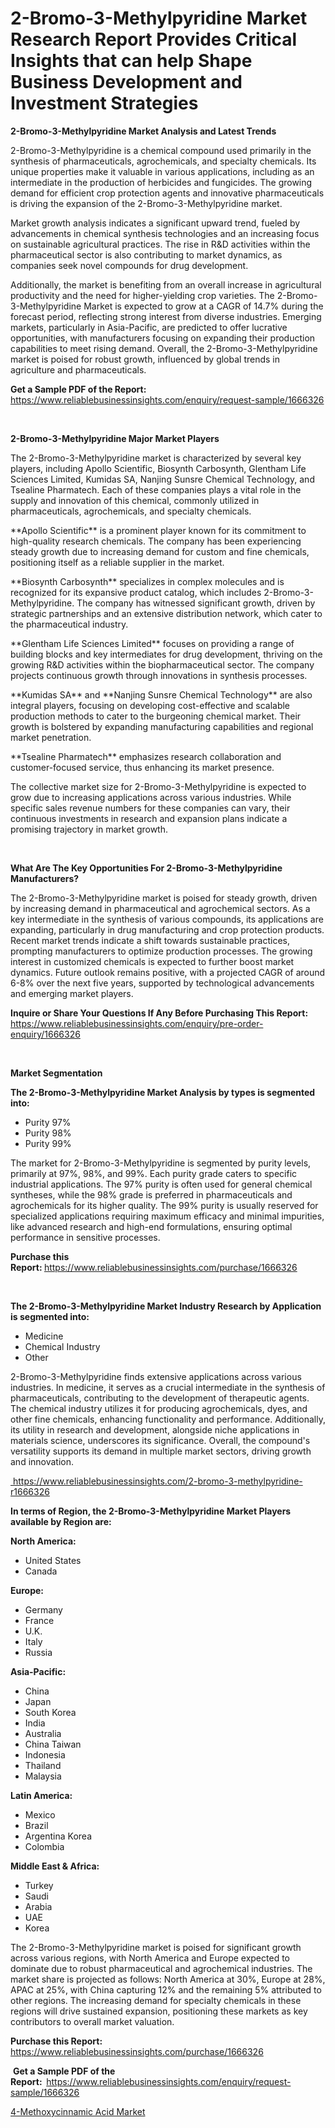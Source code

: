 <p><h1>2-Bromo-3-Methylpyridine Market Research Report Provides Critical Insights that can help Shape Business Development and Investment Strategies</h1></p><p><strong>2-Bromo-3-Methylpyridine Market Analysis and Latest Trends</strong></p>
<p><p>2-Bromo-3-Methylpyridine is a chemical compound used primarily in the synthesis of pharmaceuticals, agrochemicals, and specialty chemicals. Its unique properties make it valuable in various applications, including as an intermediate in the production of herbicides and fungicides. The growing demand for efficient crop protection agents and innovative pharmaceuticals is driving the expansion of the 2-Bromo-3-Methylpyridine market.</p><p>Market growth analysis indicates a significant upward trend, fueled by advancements in chemical synthesis technologies and an increasing focus on sustainable agricultural practices. The rise in R&D activities within the pharmaceutical sector is also contributing to market dynamics, as companies seek novel compounds for drug development.</p><p>Additionally, the market is benefiting from an overall increase in agricultural productivity and the need for higher-yielding crop varieties. The 2-Bromo-3-Methylpyridine Market is expected to grow at a CAGR of 14.7% during the forecast period, reflecting strong interest from diverse industries. Emerging markets, particularly in Asia-Pacific, are predicted to offer lucrative opportunities, with manufacturers focusing on expanding their production capabilities to meet rising demand. Overall, the 2-Bromo-3-Methylpyridine market is poised for robust growth, influenced by global trends in agriculture and pharmaceuticals.</p></p>
<p><strong>Get a Sample PDF of the Report:&nbsp;</strong> <a href="https://www.reliablebusinessinsights.com/enquiry/request-sample/1666326?utm_campaign=97&utm_medium=2&utm_source=Github&utm_content=ia&utm_term=02022025&utm_id=2-bromo-3-methylpyridine">https://www.reliablebusinessinsights.com/enquiry/request-sample/1666326</a></p>
<p>&nbsp;</p>
<p><strong>2-Bromo-3-Methylpyridine Major Market Players</strong></p>
<p><p>The 2-Bromo-3-Methylpyridine market is characterized by several key players, including Apollo Scientific, Biosynth Carbosynth, Glentham Life Sciences Limited, Kumidas SA, Nanjing Sunsre Chemical Technology, and Tsealine Pharmatech. Each of these companies plays a vital role in the supply and innovation of this chemical, commonly utilized in pharmaceuticals, agrochemicals, and specialty chemicals.</p><p>**Apollo Scientific** is a prominent player known for its commitment to high-quality research chemicals. The company has been experiencing steady growth due to increasing demand for custom and fine chemicals, positioning itself as a reliable supplier in the market.</p><p>**Biosynth Carbosynth** specializes in complex molecules and is recognized for its expansive product catalog, which includes 2-Bromo-3-Methylpyridine. The company has witnessed significant growth, driven by strategic partnerships and an extensive distribution network, which cater to the pharmaceutical industry.</p><p>**Glentham Life Sciences Limited** focuses on providing a range of building blocks and key intermediates for drug development, thriving on the growing R&D activities within the biopharmaceutical sector. The company projects continuous growth through innovations in synthesis processes.</p><p>**Kumidas SA** and **Nanjing Sunsre Chemical Technology** are also integral players, focusing on developing cost-effective and scalable production methods to cater to the burgeoning chemical market. Their growth is bolstered by expanding manufacturing capabilities and regional market penetration.</p><p>**Tsealine Pharmatech** emphasizes research collaboration and customer-focused service, thus enhancing its market presence.</p><p>The collective market size for 2-Bromo-3-Methylpyridine is expected to grow due to increasing applications across various industries. While specific sales revenue numbers for these companies can vary, their continuous investments in research and expansion plans indicate a promising trajectory in market growth.</p></p>
<p>&nbsp;</p>
<p><strong>What Are The Key Opportunities For 2-Bromo-3-Methylpyridine Manufacturers?</strong></p>
<p><p>The 2-Bromo-3-Methylpyridine market is poised for steady growth, driven by increasing demand in pharmaceutical and agrochemical sectors. As a key intermediate in the synthesis of various compounds, its applications are expanding, particularly in drug manufacturing and crop protection products. Recent market trends indicate a shift towards sustainable practices, prompting manufacturers to optimize production processes. The growing interest in customized chemicals is expected to further boost market dynamics. Future outlook remains positive, with a projected CAGR of around 6-8% over the next five years, supported by technological advancements and emerging market players.</p></p>
<p><strong>Inquire or Share Your Questions If Any Before Purchasing This Report:</strong> <a href="https://www.reliablebusinessinsights.com/enquiry/pre-order-enquiry/1666326?utm_campaign=97&utm_medium=2&utm_source=Github&utm_content=ia&utm_term=02022025&utm_id=2-bromo-3-methylpyridine">https://www.reliablebusinessinsights.com/enquiry/pre-order-enquiry/1666326</a></p>
<p>&nbsp;</p>
<p><strong>Market Segmentation</strong></p>
<p><strong>The 2-Bromo-3-Methylpyridine Market Analysis by types is segmented into:</strong></p>
<p><ul><li>Purity 97%</li><li>Purity 98%</li><li>Purity 99%</li></ul></p>
<p><p>The market for 2-Bromo-3-Methylpyridine is segmented by purity levels, primarily at 97%, 98%, and 99%. Each purity grade caters to specific industrial applications. The 97% purity is often used for general chemical syntheses, while the 98% grade is preferred in pharmaceuticals and agrochemicals for its higher quality. The 99% purity is usually reserved for specialized applications requiring maximum efficacy and minimal impurities, like advanced research and high-end formulations, ensuring optimal performance in sensitive processes.</p></p>
<p><strong>Purchase this Report:&nbsp;</strong><a href="https://www.reliablebusinessinsights.com/purchase/1666326?utm_campaign=97&utm_medium=2&utm_source=Github&utm_content=ia&utm_term=02022025&utm_id=2-bromo-3-methylpyridine">https://www.reliablebusinessinsights.com/purchase/1666326</a></p>
<p>&nbsp;</p>
<p><strong>The 2-Bromo-3-Methylpyridine Market Industry Research by Application is segmented into:</strong></p>
<p><ul><li>Medicine</li><li>Chemical Industry</li><li>Other</li></ul></p>
<p><p>2-Bromo-3-Methylpyridine finds extensive applications across various industries. In medicine, it serves as a crucial intermediate in the synthesis of pharmaceuticals, contributing to the development of therapeutic agents. The chemical industry utilizes it for producing agrochemicals, dyes, and other fine chemicals, enhancing functionality and performance. Additionally, its utility in research and development, alongside niche applications in materials science, underscores its significance. Overall, the compound's versatility supports its demand in multiple market sectors, driving growth and innovation.</p></p>
<p><a href="https://www.reliablebusinessinsights.com/2-bromo-3-methylpyridine-r1666326?utm_campaign=97&utm_medium=2&utm_source=Github&utm_content=ia&utm_term=02022025&utm_id=2-bromo-3-methylpyridine">&nbsp;https://www.reliablebusinessinsights.com/2-bromo-3-methylpyridine-r1666326</a></p>
<p><strong>In terms of Region, the 2-Bromo-3-Methylpyridine Market Players available by Region are:</strong></p>
<p>
    <p> <strong> North America: </strong>
        <ul>
            <li>United States</li>
            <li>Canada</li>
        </ul>
        </p> 
    <p> <strong> Europe: </strong>
        <ul>
            <li>Germany</li>
            <li>France</li>
            <li>U.K.</li>
            <li>Italy</li>
            <li>Russia</li>
        </ul>
        </p> 
    <p> <strong> Asia-Pacific: </strong>
        <ul>
            <li>China</li>
            <li>Japan</li>
            <li>South Korea</li>
            <li>India</li>
            <li>Australia</li>
            <li>China Taiwan</li>
            <li>Indonesia</li>
            <li>Thailand</li>
            <li>Malaysia</li>
        </ul>
        </p> 
    <p> <strong> Latin America: </strong>
        <ul>
            <li>Mexico</li>
            <li>Brazil</li>
            <li>Argentina Korea</li>
            <li>Colombia</li>
        </ul>
        </p> 
    <p> <strong> Middle East & Africa: </strong>
        <ul>
            <li>Turkey</li>
            <li>Saudi</li>
            <li>Arabia</li>
            <li>UAE</li>
            <li>Korea</li>
        </ul>
    </p>
    </p>
<p><p>The 2-Bromo-3-Methylpyridine market is poised for significant growth across various regions, with North America and Europe expected to dominate due to robust pharmaceutical and agrochemical industries. The market share is projected as follows: North America at 30%, Europe at 28%, APAC at 25%, with China capturing 12% and the remaining 5% attributed to other regions. The increasing demand for specialty chemicals in these regions will drive sustained expansion, positioning these markets as key contributors to overall market valuation.</p></p>
<p><strong>Purchase this Report: </strong><a href="https://www.reliablebusinessinsights.com/purchase/1666326?utm_campaign=97&utm_medium=2&utm_source=Github&utm_content=ia&utm_term=02022025&utm_id=2-bromo-3-methylpyridine">https://www.reliablebusinessinsights.com/purchase/1666326</a></p>
<p>&nbsp;<strong>Get a Sample PDF of the Report:&nbsp;&nbsp;</strong><a href="https://www.reliablebusinessinsights.com/enquiry/request-sample/1666326?utm_campaign=97&utm_medium=2&utm_source=Github&utm_content=ia&utm_term=02022025&utm_id=2-bromo-3-methylpyridine">https://www.reliablebusinessinsights.com/enquiry/request-sample/1666326</a></p>
<p><strong></strong></p>
<p><p><a href="https://github.com/daphnyvashdi/Market-Research-Report-List-1/blob/main/4-methoxycinnamic-acid-market.md?utm_campaign=97&utm_medium=2&utm_source=Github&utm_content=ia&utm_term=02022025&utm_id=2-bromo-3-methylpyridine">4-Methoxycinnamic Acid Market</a></p></p>